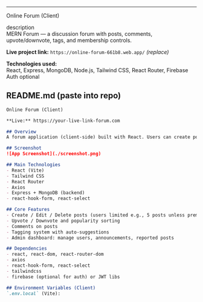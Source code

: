 
---

Online Forum (Client)

description  
MERN Forum — a discussion forum with posts, comments, upvote/downvote, tags, and membership controls.

**Live project link:** `https://online-forum-661b8.web.app/` *(replace)*

**Technologies used:**  
React, Express, MongoDB, Node.js, Tailwind CSS, React Router, Firebase Auth optional

## README.md (paste into repo)
```md
Online Forum (Client)

**Live:** https://your-live-link-forum.com

## Overview
A forum application (client-side) built with React. Users can create posts, comment, upvote/downvote, and search by tags. There is an admin panel for moderation and role management.

## Screenshot
![App Screenshot](./screenshot.png)

## Main Technologies
- React (Vite)
- Tailwind CSS
- React Router
- Axios
- Express + MongoDB (backend)
- react-hook-form, react-select

## Core Features
- Create / Edit / Delete posts (users limited e.g., 5 posts unless premium)
- Upvote / Downvote and popularity sorting
- Comments on posts
- Tagging system with auto-suggestions
- Admin dashboard: manage users, announcements, reported posts

## Dependencies
- react, react-dom, react-router-dom
- axios
- react-hook-form, react-select
- tailwindcss
- firebase (optional for auth) or JWT libs

## Environment Variables (Client)
`.env.local` (Vite):
